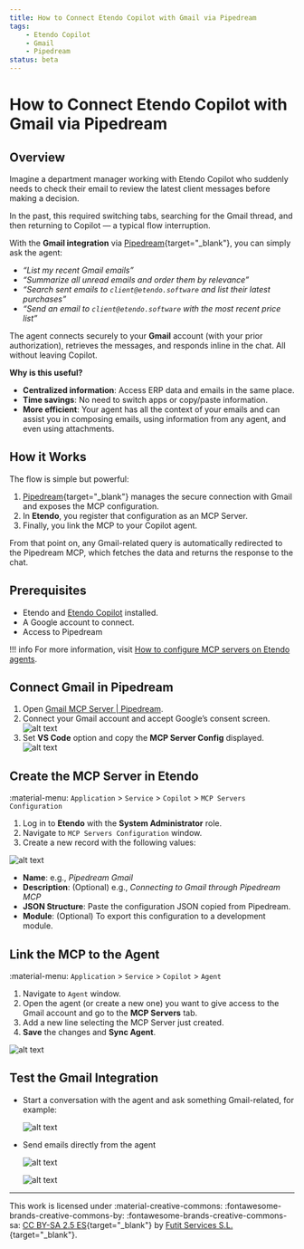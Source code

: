 ```yaml
---
title: How to Connect Etendo Copilot with Gmail via Pipedream
tags:
    - Etendo Copilot
    - Gmail
    - Pipedream
status: beta
---
```


# How to Connect Etendo Copilot with Gmail via Pipedream

## Overview

Imagine a department manager working with Etendo Copilot who suddenly needs to check their email to review the latest client messages before making a decision.  

In the past, this required switching tabs, searching for the Gmail thread, and then returning to Copilot — a typical flow interruption.  

With the **Gmail integration** via [Pipedream](https://pipedream.com){target="_blank"}, you can simply ask the agent:

- *“List my recent Gmail emails”*
- *“Summarize all unread emails and order them by relevance”*
- *“Search sent emails to `client@etendo.software` and list their latest purchases”*
- *“Send an email to `client@etendo.software` with the most recent price list”*

The agent connects securely to your **Gmail** account (with your prior authorization), retrieves the messages, and responds inline in the chat. All without leaving Copilot.

**Why is this useful?**

- **Centralized information**: Access ERP data and emails in the same place.  
- **Time savings**: No need to switch apps or copy/paste information.  
- **More efficient**: Your agent has all the context of your emails and can assist you in composing emails, using information from any agent, and even using attachments.


## How it Works

The flow is simple but powerful:

1. [Pipedream](https://mcp.pipedream.com/){target="_blank"} manages the secure connection with Gmail and exposes the MCP configuration.  
2. In **Etendo**, you register that configuration as an MCP Server.  
3. Finally, you link the MCP to your Copilot agent.  

From that point on, any Gmail-related query is automatically redirected to the Pipedream MCP, which fetches the data and returns the response to the chat.



## Prerequisites

- Etendo and [Etendo Copilot](../installation.md) installed.  
- A Google account to connect.  
- Access to Pipedream


!!! info 
	For more information, visit [How to configure MCP servers on Etendo agents](./how-to-configure-mcp-servers-on-agents.md).  



## Connect Gmail in Pipedream

1. Open [Gmail MCP Server | Pipedream](https://mcp.pipedream.com/app/gmail).  
2. Connect your Gmail account and accept Google’s consent screen.  
	![alt text](../../../assets/developer-guide/etendo-copilot/how-to-guides/how-to-connect-etendo-copilot-with-gmail-via-pipedream/sign-in.png)
3. Set **VS Code** option and copy the **MCP Server Config** displayed. 
	![alt text](../../../assets/developer-guide/etendo-copilot/how-to-guides/how-to-connect-etendo-copilot-with-gmail-via-pipedream/mcp-server-config.png)

## Create the MCP Server in Etendo 
:material-menu: `Application` > `Service` > `Copilot` > `MCP Servers Configuration`

1. Log in to **Etendo** with the **System Administrator** role.  
2. Navigate to `MCP Servers Configuration` window.  
3. Create a new record with the following values:  

![alt text](../../../assets/developer-guide/etendo-copilot/how-to-guides/how-to-connect-etendo-copilot-with-gmail-via-pipedream/create-mcp-server.png)

   - **Name**: e.g., *Pipedream Gmail*  
   - **Description**: (Optional) e.g., *Connecting to Gmail through Pipedream MCP*
   - **JSON Structure**: Paste the configuration JSON copied from Pipedream. 
   - **Module**: (Optional) To export this configuration to a development module.


## Link the MCP to the Agent
:material-menu: `Application` > `Service` > `Copilot` > `Agent`

1. Navigate to `Agent` window.  
2. Open the agent (or create a new one) you want to give access to the Gmail account  and go to the **MCP Servers** tab.  
3. Add a new line selecting the MCP Server just created.  
4. **Save** the changes and **Sync Agent**.

![alt text](../../../assets/developer-guide/etendo-copilot/how-to-guides/how-to-connect-etendo-copilot-with-gmail-via-pipedream/add-mcp-to-agent.png)


## Test the Gmail Integration

-  Start a conversation with the agent and ask something Gmail-related, for example:  

	![alt text](../../../assets/developer-guide/etendo-copilot/how-to-guides/how-to-connect-etendo-copilot-with-gmail-via-pipedream/mcp-gmail-use-example.png)

-  Send emails directly from the agent
    
    ![alt text](../../../assets/developer-guide/etendo-copilot/how-to-guides/how-to-connect-etendo-copilot-with-gmail-via-pipedream/send-email.png)

    ![alt text](../../../assets/developer-guide/etendo-copilot/how-to-guides/how-to-connect-etendo-copilot-with-gmail-via-pipedream/example-email.png)


---
This work is licensed under :material-creative-commons: :fontawesome-brands-creative-commons-by: :fontawesome-brands-creative-commons-sa: [ CC BY-SA 2.5 ES](https://creativecommons.org/licenses/by-sa/2.5/es/){target="_blank"} by [Futit Services S.L.](https://etendo.software){target="_blank"}.